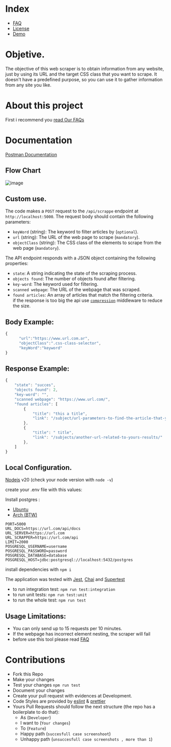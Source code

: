 # Index

- [FAQ](https://github.com/yamilt351/scraper/blob/master/src/FAQ.md)
- [License](https://github.com/yamilt351/scraper/blob/master/src/License.md)
- [Demo](https://scraper-5ask.onrender.com/public/html.html)

# Objetive.

The objective of this web scraper is to obtain information from any website, just by using its URL and the target CSS class that you want to scrape. It doesn't have a predefined purpose, so you can use it to gather information from any site you like.                   

# About this project

First i recommend you [read Our FAQs](https://github.com/yamilt351/scraper/blob/master/src/FAQ.md)

# Documentation

[Postman Documentation](https://www.postman.com/orange-trinity-332576/workspace/scrapper/request/21643141-9324c29a-d14b-44c0-9a4d-2bf51d823d54?ctx=documentation)

## Flow Chart

![image](https://github.com/yamilt351/scraper/assets/88646148/1a2e8fba-5c3b-4fc6-8c26-aa531f42853c)

## Custom use.
The code makes a `POST` request to the `/api/scrappe` endpoint at `http://localhost:5000`. The request body should contain the following parameters:

- `keyWord` (string): The keyword to filter articles by (`optional`).
- `url` (string): The URL of the web page to scrape (`mandatory`).
- `objectClass` (string): The CSS class of the elements to scrape from the web page (`mandatory`).

The API endpoint responds with a JSON object containing the following properties:
- `state`: A string indicating the state of the scraping process.
- `objects found`: The number of objects found after filtering.
- `key-word`: The keyword used for filtering.
- `scanned webpage`: The URL of the webpage that was scraped.
- `found articles`: An array of articles that match the filtering criteria.  
if the response is too big the api use [`compression`](https://www.npmjs.com/package/compression) middleware to reduce the size.

## Body Example:
```javascript
{
      "url":"https://www.url.com.ar",
      "objectClass":".css-class-selector",
      "keyWord":"keyword"
}
```
## Response Example: 

```javascript
{
    "state": "succes",
    "objects found": 2,
    "key-word": "",
    "scanned webpage": "https://www.url.com/",
    "found articles": [
        {
            "title": "this a title",
            "link": "/subject/url-parameters-to-find-the-article-that-you-get-with-the-scrapper/"
        },
        {
            "title": " title",
            "link": "/subjects/another-url-related-to-yours-results/"
        },
    ]
}
```

## Local Configuration.


[Nodejs](https://nodejs.org/en) v20 (check your node version with `node -v`)

create your .env file with this values:

Install postgres :

- [Ubuntu](https://ubuntu.com/server/docs/databases-postgresql)
- [Arch (BTW)](https://wiki.archlinux.org/title/PostgreSQL)

```
PORT=5000
URL_DOCS=https://url.com/api/docs
URL_SERVER=https://url.com
URL_SCRAPPER=https://url.com/api
LIMIT=2000
POSGRESQL_USERNAME=username
POSGRESQL_PASSWORD=password
POSGRESQL_DATABASE=database
POSGRESQL_HOST=jdbc:postgresql://localhost:5432/postgres

```

install dependencies with `npm i`

The application was tested with [Jest](https://jestjs.io/docs/getting-started), [Chai](https://www.chaijs.com/) and [Supertest](https://github.com/visionmedia/supertest)

- to run integration test:
  `npm run test:integration`
- to run unit tests:
  `npm run test:unit`
- to run the whole test:
  `npm run test`


## Usage Limitations:

- You can only send up to 15 requests per 10 minutes.
- If the webpage has incorrect element nesting, the scraper will fail
- before use this tool please read [FAQ](https://github.com/yamilt351/scraper/blob/master/src/FAQ.md)

# Contributions

- Fork this Repo
- Make your changes
- Test your changes `npm run test`
- Document your changes
- Create your pull request with evidences at Development. 
- Code Styles are provided by [eslint](https://github.com/neoclide/coc-eslint) & [prettier](https://github.com/neoclide/coc-prettier)
- Yours Pull Requests should follow the next structure (the repo has a boilerplate to do that):
  - As (`Developer`)
  - I want to (`Your changes`)
  - To (`Feature`)
  - Happy path (`succesfull case screenshoot`)
  - Unhappy path (`unsuccesfull case screenshots , more than 1`)
